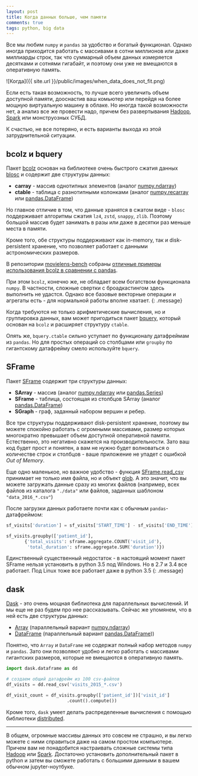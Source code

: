 ```yaml
---
layout: post
title: Когда данных больше, чем памяти
comments: true
tags: python, big data
---
```


Все мы любим `numpy` и `pandas` за удобство и богатый функционал. Однако иногда приходится работать с массивами в сотни миллионов или даже миллиарды строк, так что суммарный объем данных измеряется десятками и сотнями гигабайт, и поэтому они уже не вмещаются в оперативную память.

![Когда]({{ site.url }}/public/images/when_data_does_not_fit.png)

Если есть такая возможность, то лучше всего увеличить объем доступной памяти, дооснастив ваш комьютер или перейдя на более мощную виртуальную машину в облаке. Но иногда такой возможности нет, а анализ все же провести надо, причем без развертывания [Hadoop](http://hadoop.apache.org/), [Spark](http://spark.apache.org/) или монструозных СУБД.

К счастью, не все потеряно, и есть варианты выхода из этой затруднительной ситуации.


## bcolz и bquery
Пакет [bcolz](http://bcolz.blosc.org/) основан на библиотеке очень быстрого сжатия данных [blosc](http://www.blosc.org/) и содержит две структуры данных:

- **carray** - массив однотипных элементов (аналог [numpy.ndarray](https://docs.scipy.org/doc/numpy/reference/generated/numpy.ndarray.html))
- **ctable** - таблица с разнотипными колонками (аналог [numpy.recarray](https://docs.scipy.org/doc/numpy/reference/generated/numpy.recarray.html) или [pandas.DataFrame](http://pandas.pydata.org/pandas-docs/stable/generated/pandas.DataFrame.html))

Но главное отличие в том, что данные хранятся в сжатом виде - `blosc` поддерживает алгоритмы сжатия `lz4`, `zstd`, `snappy`, `zlib`. Поэтому большой массив будет занимать в разы или даже в десятки раз меньше места в памяти. 

Кроме того, обе структуры поддерживают как in-memory, так и disk-persistent хранение, что позволяет работает с данными астрономических размеров.

В репозитории [movielens-bench](https://github.com/Blosc/movielens-bench) собраны [отличные примеры использования bcolz в сравнении с pandas](https://github.com/Blosc/movielens-bench/blob/master/querying-ep14.ipynb).

При этом `bcolz`, конечно же, не обладает всем богатством функционала `numpy`. В частности, сложные свертки с броадкастингом здесь выполнить не удастся. Однако все базовые векторные операции и агрегаты есть - для нормальной работы вполне хватает.
{: .message}

Когда требуются не только арифметические вычисления, но и группировка данных, вам может пригодиться пакет [bquery](https://github.com/visualfabriq/bquery), который основан на `bcolz` и расширяет структуру `ctable`.

Опять же, `bquery.ctable` сильно уступает по функционалу датафреймам из `pandas`. Но для простых операций со столбцами или `groupby` по гигантскому датафрейму смело используйте `bquery`.


## SFrame
Пакет [SFrame](https://github.com/turi-code/SFrame) содержит три структуры данных:

- **SArray** - массив (аналог [numpy.ndarray](https://docs.scipy.org/doc/numpy/reference/generated/numpy.ndarray.html) или [pandas.Series](http://pandas.pydata.org/pandas-docs/stable/generated/pandas.Series.html))
- **SFrame** - таблица, состоящая из столбцов SArray (аналог [pandas.DataFrame](http://pandas.pydata.org/pandas-docs/stable/generated/pandas.DataFrame.html))
- **SGraph** - граф, заданный набором вершин и ребер.

Все три структуры поддерживают disk-persistent хранение, поэтому вы можете спокойно работать с огромными массивами, размер которых многократно превышает объем доступной оперативной памяти. Естественно, это негативно скажется на производительности. Зато ваш код будет прост и понятен, а вам не нужно будет волноваться о количестве строк и столбцов - ваше приложение не упадет с ошибкой _Out of Memory_.

Еще одно маленькое, но важное удобство - функция [SFrame.read_csv](https://turi.com/products/create/docs/generated/graphlab.SFrame.read_csv.html) принимает не только имя файла, но и объект [glob](https://docs.python.org/2/library/glob.html). А это значит, что вы можете загружать данные сразу из многих файлов (например, всех файлов из каталога `"./data"` или файлов, заданных шаблоном `"data_2016_*.csv"`)

После загрузки данных работаете почти как с обычным `pandas`-датафреймом:

```python
sf_visits['duration'] = sf_visits['START_TIME'] - sf_visits['END_TIME']

sf_visits.groupby(['patient_id'], 
       {'total_visits': sframe.aggregate.COUNT('visit_id'),
        'total_duration': sframe.aggregate.SUM('duration')})
```

Единственный существенный недостаток - в настоящий момент пакет SFramе нельзя установить в python 3.5 под Windows. Но в 2.7 и 3.4 все работает. Под Linux тоже все работает даже в python 3.5
{: .message}


## dask
[Dask](http://dask.pydata.org/) - это очень мощная библиотека для параллельных вычислений. И мы еще не раз будем про нее рассказывать. Сейчас же упомянем, что в ней есть две структуры данных:

- [Array](http://dask.pydata.org/en/latest/array.html) (параллельный вариант [numpy.ndarray](https://docs.scipy.org/doc/numpy/reference/generated/numpy.ndarray.html))
- [DataFrame](http://dask.pydata.org/en/latest/dataframe.html) (параллельный вариант [pandas.DataFrame](http://pandas.pydata.org/pandas-docs/stable/generated/pandas.DataFrame.html)))

Понятно, что `Array` и `DataFrame` не содержат полный набор методов `numpy` и `pandas`. Зато они позволяют удобно и легко работать с массивами гигантских размеров, которые не вмещаются в оперативную память.

```python
import dask.dataframe as dd

# создаем общий датафрейм из 100 csv-файлов
df_visits = dd.read_csv('visits_2015_*.csv')

df_visit_count = df_visits.groupby(['patient_id'])['visit_id']
                       .count().compute())
```

Кроме того, `dask` умеет делать распределенные вычисления с помощью библиотеки [distributed](https://distributed.readthedocs.io).

---
В общем, огромные массивы данных это совсем не страшно, и вы легко можете с ними справиться даже на самом простом компьютере. Причем вам не понадобится настраивать сложные системы типа [Hadoop](http://hadoop.apache.org/) или [Spark](http://spark.apache.org/). Достаточно установить дополнительный пакет в python и затем вы сможете работать с большими данными в вашем обычном jupyter-ноутбуке.
